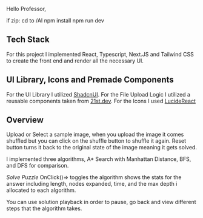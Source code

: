 Hello Professor,

if zip: 
cd to /AI
npm install
npm run dev

## Tech Stack
For this project I implemented React, Typescript, Next.JS and Tailwind CSS to create the front end and render all the necessary UI.

## UI Library, Icons and Premade Components
For the UI Library I utilized [ShadcnUI](https://ui.shadcn.com/).
For the File Upload Logic I utilized a reusable components taken from [21st.dev](https://21st.dev/flower0wine/file-upload/default).
For the Icons I used [LucideReact](https://lucide.dev/)

## Overview
Upload or Select a sample image, when you upload the image it comes shuffled but you can click on the shuffle button to shuffle it again. Reset button turns it back to the original state of the image meaning it gets solved.

I implemented three algorithms, A* Search with Manhattan Distance, BFS, and DFS for comparison.

*Solve Puzzle* OnClick()=> toggles the algorithm shows the stats for the answer including length, nodes expanded, time, and the max depth i allocated to each algorithm.

You can use solution playback in order to pause, go back and view different steps that the algorithm takes.